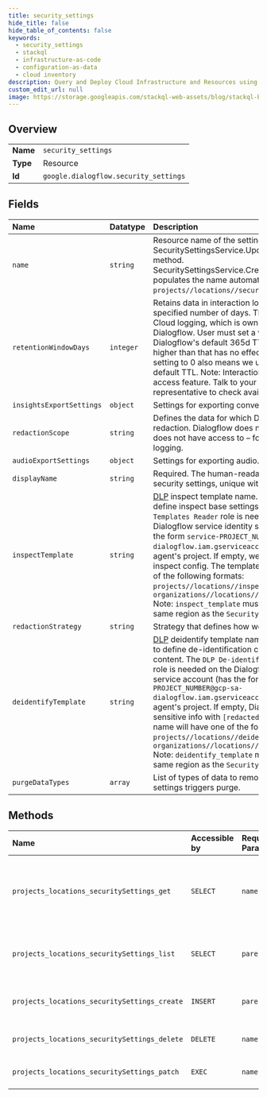 ```yaml
---
title: security_settings
hide_title: false
hide_table_of_contents: false
keywords:
  - security_settings
  - stackql
  - infrastructure-as-code
  - configuration-as-data
  - cloud inventory
description: Query and Deploy Cloud Infrastructure and Resources using SQL
custom_edit_url: null
image: https://storage.googleapis.com/stackql-web-assets/blog/stackql-blog-post-featured-image.png
---
```

  
    

## Overview
<table><tbody>
<tr><td><b>Name</b></td><td><code>security_settings</code></td></tr>
<tr><td><b>Type</b></td><td>Resource</td></tr>
<tr><td><b>Id</b></td><td><code>google.dialogflow.security_settings</code></td></tr>
</tbody></table>

## Fields
| Name | Datatype | Description |
|:-----|:---------|:------------|
| `name` | `string` | Resource name of the settings. Required for the SecuritySettingsService.UpdateSecuritySettings method. SecuritySettingsService.CreateSecuritySettings populates the name automatically. Format: `projects//locations//securitySettings/`. |
| `retentionWindowDays` | `integer` | Retains data in interaction logging for the specified number of days. This does not apply to Cloud logging, which is owned by the user - not Dialogflow. User must set a value lower than Dialogflow's default 365d TTL. Setting a value higher than that has no effect. A missing value or setting to 0 also means we use Dialogflow's default TTL. Note: Interaction logging is a limited access feature. Talk to your Google representative to check availability for you. |
| `insightsExportSettings` | `object` | Settings for exporting conversations to [Insights](https://cloud.google.com/contact-center/insights/docs). |
| `redactionScope` | `string` | Defines the data for which Dialogflow applies redaction. Dialogflow does not redact data that it does not have access to – for example, Cloud logging. |
| `audioExportSettings` | `object` | Settings for exporting audio. |
| `displayName` | `string` | Required. The human-readable name of the security settings, unique within the location. |
| `inspectTemplate` | `string` | [DLP](https://cloud.google.com/dlp/docs) inspect template name. Use this template to define inspect base settings. The `DLP Inspect Templates Reader` role is needed on the Dialogflow service identity service account (has the form `service-PROJECT_NUMBER@gcp-sa-dialogflow.iam.gserviceaccount.com`) for your agent's project. If empty, we use the default DLP inspect config. The template name will have one of the following formats: `projects//locations//inspectTemplates/` OR `organizations//locations//inspectTemplates/` Note: `inspect_template` must be located in the same region as the `SecuritySettings`. |
| `redactionStrategy` | `string` | Strategy that defines how we do redaction. |
| `deidentifyTemplate` | `string` | [DLP](https://cloud.google.com/dlp/docs) deidentify template name. Use this template to define de-identification configuration for the content. The `DLP De-identify Templates Reader` role is needed on the Dialogflow service identity service account (has the form `service-PROJECT_NUMBER@gcp-sa-dialogflow.iam.gserviceaccount.com`) for your agent's project. If empty, Dialogflow replaces sensitive info with `[redacted]` text. The template name will have one of the following formats: `projects//locations//deidentifyTemplates/` OR `organizations//locations//deidentifyTemplates/` Note: `deidentify_template` must be located in the same region as the `SecuritySettings`. |
| `purgeDataTypes` | `array` | List of types of data to remove when retention settings triggers purge. |
## Methods
| Name | Accessible by | Required Params | Description |
|:-----|:--------------|:----------------|:------------|
| `projects_locations_securitySettings_get` | `SELECT` | `name` | Retrieves the specified SecuritySettings. The returned settings may be stale by up to 1 minute. |
| `projects_locations_securitySettings_list` | `SELECT` | `parent` | Returns the list of all security settings in the specified location. |
| `projects_locations_securitySettings_create` | `INSERT` | `parent` | Create security settings in the specified location. |
| `projects_locations_securitySettings_delete` | `DELETE` | `name` | Deletes the specified SecuritySettings. |
| `projects_locations_securitySettings_patch` | `EXEC` | `name` | Updates the specified SecuritySettings. |
